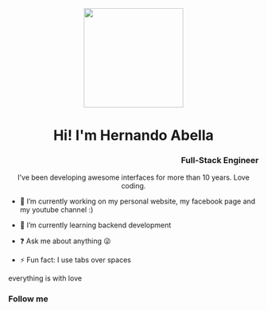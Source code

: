 <div align="center" style="border-radius:100%"><img src="https://github.com/hernandoabella/hernando-abella-template/blob/main/images/profile.jpg" width="200" height="200" /></div>

<div align="center"><h1>Hi! I'm Hernando Abella</h1></div> 

<div align="right"><h3>Full-Stack Engineer</h3></div>

<p align="center">I've been developing awesome interfaces for more than 10 years. Love coding.<p>

- 🔭 I’m currently working on my personal website, my facebook page and my youtube channel :)  
  
- 🌱 I’m currently learning backend development  

- ❓ Ask me about anything 😜  

- ⚡ Fun fact: I use tabs over spaces  

everything is with love

### Follow me 

